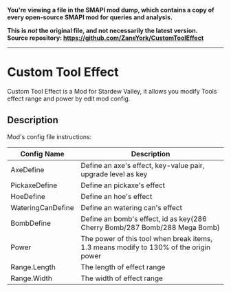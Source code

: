 **You're viewing a file in the SMAPI mod dump, which contains a copy of every open-source SMAPI mod
for queries and analysis.**

**This is _not_ the original file, and not necessarily the latest version.**  
**Source repository: https://github.com/ZaneYork/CustomToolEffect**

----

# Custom Tool Effect #

Custom Tool Effect is a Mod for Stardew Valley, it allows you modify Tools effect range and power by edit mod config.

## Description ##
Mod's config file instructions:

| Config Name | Description   |
| ------------ | ------------ |
| AxeDefine | Define an axe's effect, key-value pair, upgrade level as key |
| PickaxeDefine | Define an pickaxe's effect |
| HoeDefine | Define an hoe's effect |
| WateringCanDefine | Define an watering can's effect |
| BombDefine | Define an bomb's effect, id as key(286 Cherry Bomb/287 Bomb/288 Mega Bomb) |
| Power | The power of this tool when break items, 1.3 means modify to 130% of the origin power |
| Range.Length | The length of effect range |
| Range.Width | The width of effect range |
